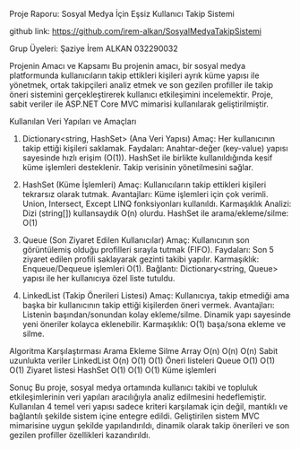 Proje Raporu: Sosyal Medya İçin Eşsiz Kullanıcı Takip Sistemi

github link:
https://github.com/irem-alkan/SosyalMedyaTakipSistemi

Grup Üyeleri:
Şaziye İrem ALKAN 032290032

 Projenin Amacı ve Kapsamı
Bu projenin amacı, bir sosyal medya platformunda kullanıcıların takip ettikleri kişileri ayrık küme yapısı ile yönetmek, ortak takipçileri analiz etmek ve son gezilen profiller ile takip öneri sistemini gerçekleştirerek kullanıcı etkileşimini incelemektir. 
Proje, sabit veriler ile ASP.NET Core MVC mimarisi kullanılarak geliştirilmiştir.

 Kullanılan Veri Yapıları ve Amaçları
 
1. Dictionary<string, HashSet>  (Ana Veri Yapısı)
Amaç: Her kullanıcının takip ettiği kişileri saklamak.
Faydaları:
Anahtar-değer (key-value) yapısı sayesinde hızlı erişim (O(1)).
HashSet ile birlikte kullanıldığında kesif küme işlemleri desteklenir.
Takip verisinin yönetilmesini sağlar.

2. HashSet  (Küme İşlemleri)
Amaç: Kullanıcıların takip ettikleri kişileri tekrarsız olarak tutmak.
Avantajları:
Küme işlemleri için çok verimli.
Union, Intersect, Except LINQ fonksiyonları kullanıldı.
Karmaşıklık Analizi:
Dizi (string[]) kullansaydık O(n) olurdu.
HashSet ile arama/ekleme/silme: O(1)

3. Queue  (Son Ziyaret Edilen Kullanıcılar)
Amaç: Kullanıcının son görüntülemiş olduğu profilleri sırayla tutmak (FIFO).
Faydaları:
Son 5 ziyaret edilen profili saklayarak gezinti takibi yapılır.
Karmaşıklık: Enqueue/Dequeue işlemleri O(1).
Bağlantı: Dictionary<string, Queue<string>> yapısı ile her kullanıcıya özel liste tutuldu.

4. LinkedList  (Takip Önerileri Listesi)
Amaç: Kullanıcıya, takip etmediği ama başka bir kullanıcının takip ettiği kişilerden öneri vermek.
Avantajları:
Listenin başından/sonundan kolay ekleme/silme.
Dinamik yapı sayesinde yeni öneriler kolayca eklenebilir.
Karmaşıklık: O(1) başa/sona ekleme ve silme.

Algoritma Karşılaştırması
               Arama  Ekleme Silme
Array           O(n)   O(n)  O(n)  Sabit uzunlukta veriler
LinkedList      O(n)   O(1)  O(1)  Öneri listeleri
Queue           O(1)   O(1)  O(1)  Ziyaret listesi
HashSet         O(1)   O(1)  O(1)  Küme işlemleri


Sonuç
Bu proje, sosyal medya ortamında kullanıcı takibi ve topluluk etkileşimlerinin veri yapıları aracılığıyla analiz edilmesini hedeflemiştir.
Kullanılan 4 temel veri yapısı sadece kriteri karşılamak için değil, mantıklı ve bağlantılı şekilde sistem içine entegre edildi. 
Geliştirilen sistem MVC mimarisine uygun şekilde yapılandırıldı, dinamik olarak takip önerileri ve son gezilen profiller özellikleri kazandırıldı.

